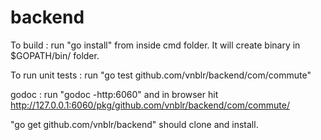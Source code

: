 # backend

To build : 
run "go install" from inside cmd folder. It will create binary in $GOPATH/bin/ folder. 

To run unit tests :
run "go test github.com/vnblr/backend/com/commute"

godoc :
run "godoc -http:6060" and in browser hit http://127.0.0.1:6060/pkg/github.com/vnblr/backend/com/commute/

"go get github.com/vnblr/backend" should clone and install. <TODO>